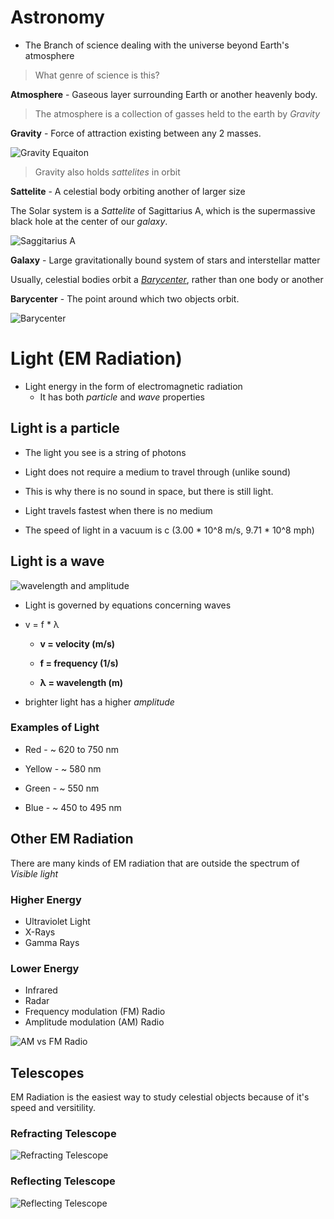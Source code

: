 # Astronomy
- The Branch of science dealing with the universe beyond Earth's atmosphere

> What genre of science is this?

**Atmosphere** \- Gaseous layer surrounding Earth or another heavenly body.

> The atmosphere is a collection of gasses held to the earth by *Gravity*

**Gravity** \- Force of attraction existing between any 2 masses.

![Gravity Equaiton](https://images.fineartamerica.com/images-medium-large-5/newtons-law-of-universal-gravitation-science-photo-library.jpg)


> Gravity also holds *sattelites* in orbit

**Sattelite** \- A celestial body orbiting another of larger size

The Solar system is a *Sattelite* of Sagittarius A, which is the supermassive black hole at the center of our *galaxy*.

![Saggitarius A](https://wikiless.northboot.xyz/media/wikipedia/commons/thumb/9/96/EHT_Saggitarius_A_black_hole.tif/lossy-page1-1200px-EHT_Saggitarius_A_black_hole.tif.jpg)

**Galaxy** \- Large gravitationally bound system of stars and interstellar matter

Usually, celestial bodies orbit a *[Barycenter](https://spaceplace.nasa.gov/barycenter/en/)*, rather than one body or another

**Barycenter** \- The point around which two objects orbit.

![Barycenter](https://spaceplace.nasa.gov/barycenter/en/barycenter.en.png)

# Light (EM Radiation)
- Light energy in the form of electromagnetic radiation
  - It has both *particle* and *wave* properties

## Light is a particle
- The light you see is a string of photons

- Light does not require a medium to travel through (unlike sound)

- This is why there is no sound in space, but there is still light.

- Light travels fastest when there is no medium

- The speed of light in a vacuum is c (3.00 * 10^8 m/s, 9.71 * 10^8 mph)

## Light is a wave

![wavelength and amplitude](https://static.sciencelearn.org.nz/images/images/000/000/061/full/Wave-length-height-and-frequency20150805-30600-ac3hjmedited.png?1625099274)

- Light is governed by equations concerning waves

- v = f * λ
  - **v = velocity (m/s)**

  - **f = frequency (1/s)**

  - **λ = wavelength (m)**

- brighter light has a higher *amplitude*


### Examples of Light

- Red \- ~ 620 to 750 nm

- Yellow \- ~ 580 nm

- Green \- ~ 550 nm 

- Blue \- ~ 450 to 495 nm

## Other EM Radiation
There are many kinds of EM radiation that are outside the spectrum of *Visible light*

### Higher Energy
- Ultraviolet Light
- X-Rays
- Gamma Rays

### Lower Energy
- Infrared
- Radar
- Frequency modulation (FM) Radio
- Amplitude modulation (AM) Radio

![AM vs FM Radio](https://wikiless.org/media/wikipedia/commons/a/a4/Amfm3-en-de.gif)

## Telescopes

EM Radiation is the easiest way to study celestial objects because of it's speed and versitility.

### Refracting Telescope

![Refracting Telescope](https://www.dummies.com/wp-content/uploads/383613.image0.jpg)

### Reflecting Telescope

![Reflecting Telescope](https://www.dummies.com/wp-content/uploads/383614.image1.jpg)
